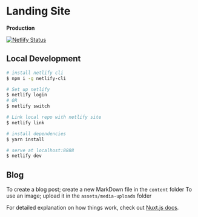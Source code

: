 # Landing Site

**Production**

[![Netlify Status](https://api.netlify.com/api/v1/badges/2e57bd0c-af95-4ec5-a96d-b008fbdac402/deploy-status)](https://app.netlify.com/sites/train-in-blocks/deploys)

## Local Development

```bash
# install netlify cli
$ npm i -g netlify-cli

# Set up netlify
$ netlify login
# OR
$ netlify switch

# Link local repo with netlify site
$ netlify link

# install dependencies
$ yarn install

# serve at localhost:8888
$ netlify dev
```

## Blog

To create a blog post; create a new MarkDown file in the `content` folder
To use an image; upload it in the `assets/media-uploads` folder

For detailed explanation on how things work, check out [Nuxt.js docs](https://nuxtjs.org).

